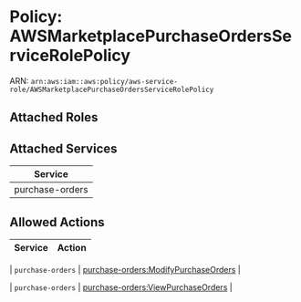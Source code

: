 # Policy: AWSMarketplacePurchaseOrdersServiceRolePolicy

ARN: `arn:aws:iam::aws:policy/aws-service-role/AWSMarketplacePurchaseOrdersServiceRolePolicy`

## Attached Roles

## Attached Services

| Service |
|---------|
| purchase-orders |

## Allowed Actions

| Service | Action |
|:-------:|--------|

| `purchase-orders` | [purchase-orders:ModifyPurchaseOrders](../actions.md#purchase-orders:modifypurchaseorders) |

| `purchase-orders` | [purchase-orders:ViewPurchaseOrders](../actions.md#purchase-orders:viewpurchaseorders) |
